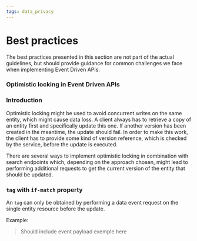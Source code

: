```yaml
---
tags: data_privacy
---
```


# Best practices

The best practices presented in this section are not part of the actual guidelines, but should provide guidance for common challenges we face when implementing Event Driven APIs.


### Optimistic locking in Event Driven APIs

### Introduction
Optimistic locking might be used to avoid concurrent writes on the same entity, which might cause data loss. A client always has to retrieve a copy of an entity first and specifically update this one. If another version has been created in the meantime, the update should fail. In order to make this work, the client has to provide some kind of version reference, which is checked by the service, before the update is executed.

There are several ways to implement optimistic locking in combination with search endpoints which, depending on the approach chosen, might lead to performing additional requests to get the current version of the entity that should be updated.

### `tag` with `if-match` property
An `tag` can only be obtained by performing a data event request on the single entity resource before the update.

Example:
>Should include event payload exemple here